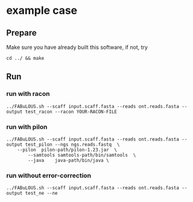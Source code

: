 
# example case

## Prepare

Make sure you have already built this software, if not, try

```
cd ../ && make 
```

## Run  

### run with racon 

```
../FABuLOUS.sh --scaff input.scaff.fasta --reads ont.reads.fasta --output test_racon --racon YOUR-RACON-FILE
```

### run with pilon

```
../FABuLOUS.sh --scaff input.scaff.fasta --reads ont.reads.fasta --output test_pilon --ngs ngs.reads.fastq  \
	--pilon  pilon-path/pilon-1.23.jar  \
        --samtools samtools-path/bin/samtools  \
        --java    java-path/bin/java \
```

### run without error-correction

```
../FABuLOUS.sh --scaff input.scaff.fasta --reads ont.reads.fasta --output test_ne --ne
```
